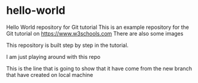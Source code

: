 # hello-world
Hello World repository for Git tutorial
This is an example repository for the Git tutorial on https://www.w3schools.com
There are also some images

This repository is built step by step in the tutorial.

I am just playing around with this repo

This is the line that is going to show that it have come from the new branch that have created on local machine